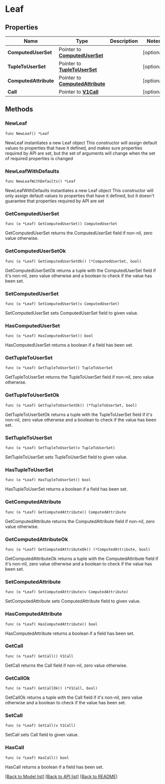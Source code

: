 # Leaf

## Properties

Name | Type | Description | Notes
------------ | ------------- | ------------- | -------------
**ComputedUserSet** | Pointer to [**ComputedUserSet**](ComputedUserSet.md) |  | [optional] 
**TupleToUserSet** | Pointer to [**TupleToUserSet**](TupleToUserSet.md) |  | [optional] 
**ComputedAttribute** | Pointer to [**ComputedAttribute**](ComputedAttribute.md) |  | [optional] 
**Call** | Pointer to [**V1Call**](V1Call.md) |  | [optional] 

## Methods

### NewLeaf

`func NewLeaf() *Leaf`

NewLeaf instantiates a new Leaf object
This constructor will assign default values to properties that have it defined,
and makes sure properties required by API are set, but the set of arguments
will change when the set of required properties is changed

### NewLeafWithDefaults

`func NewLeafWithDefaults() *Leaf`

NewLeafWithDefaults instantiates a new Leaf object
This constructor will only assign default values to properties that have it defined,
but it doesn't guarantee that properties required by API are set

### GetComputedUserSet

`func (o *Leaf) GetComputedUserSet() ComputedUserSet`

GetComputedUserSet returns the ComputedUserSet field if non-nil, zero value otherwise.

### GetComputedUserSetOk

`func (o *Leaf) GetComputedUserSetOk() (*ComputedUserSet, bool)`

GetComputedUserSetOk returns a tuple with the ComputedUserSet field if it's non-nil, zero value otherwise
and a boolean to check if the value has been set.

### SetComputedUserSet

`func (o *Leaf) SetComputedUserSet(v ComputedUserSet)`

SetComputedUserSet sets ComputedUserSet field to given value.

### HasComputedUserSet

`func (o *Leaf) HasComputedUserSet() bool`

HasComputedUserSet returns a boolean if a field has been set.

### GetTupleToUserSet

`func (o *Leaf) GetTupleToUserSet() TupleToUserSet`

GetTupleToUserSet returns the TupleToUserSet field if non-nil, zero value otherwise.

### GetTupleToUserSetOk

`func (o *Leaf) GetTupleToUserSetOk() (*TupleToUserSet, bool)`

GetTupleToUserSetOk returns a tuple with the TupleToUserSet field if it's non-nil, zero value otherwise
and a boolean to check if the value has been set.

### SetTupleToUserSet

`func (o *Leaf) SetTupleToUserSet(v TupleToUserSet)`

SetTupleToUserSet sets TupleToUserSet field to given value.

### HasTupleToUserSet

`func (o *Leaf) HasTupleToUserSet() bool`

HasTupleToUserSet returns a boolean if a field has been set.

### GetComputedAttribute

`func (o *Leaf) GetComputedAttribute() ComputedAttribute`

GetComputedAttribute returns the ComputedAttribute field if non-nil, zero value otherwise.

### GetComputedAttributeOk

`func (o *Leaf) GetComputedAttributeOk() (*ComputedAttribute, bool)`

GetComputedAttributeOk returns a tuple with the ComputedAttribute field if it's non-nil, zero value otherwise
and a boolean to check if the value has been set.

### SetComputedAttribute

`func (o *Leaf) SetComputedAttribute(v ComputedAttribute)`

SetComputedAttribute sets ComputedAttribute field to given value.

### HasComputedAttribute

`func (o *Leaf) HasComputedAttribute() bool`

HasComputedAttribute returns a boolean if a field has been set.

### GetCall

`func (o *Leaf) GetCall() V1Call`

GetCall returns the Call field if non-nil, zero value otherwise.

### GetCallOk

`func (o *Leaf) GetCallOk() (*V1Call, bool)`

GetCallOk returns a tuple with the Call field if it's non-nil, zero value otherwise
and a boolean to check if the value has been set.

### SetCall

`func (o *Leaf) SetCall(v V1Call)`

SetCall sets Call field to given value.

### HasCall

`func (o *Leaf) HasCall() bool`

HasCall returns a boolean if a field has been set.


[[Back to Model list]](../README.md#documentation-for-models) [[Back to API list]](../README.md#documentation-for-api-endpoints) [[Back to README]](../README.md)


